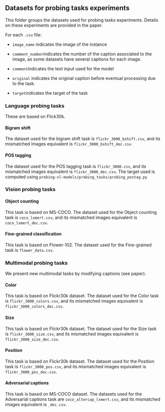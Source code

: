 ## Datasets for probing tasks experiments

This folder groups the datasets used for probing tasks experiments.
Details on these experiments are provided in the paper.

For each ```.csv``` file:

- ```image_name``` indicates the image of the instance

- ```comment_number```indicates the number of the caption associated to the image, as some datasets have several captions for each image.

- ```comment```indicates the text input used for the model

- ```original``` indicates the original caption before eventual processing due to the task.

- ```target```indicates the target of the task


### Language probing tasks

These are based on Flick30k.

#### Bigram shift

The dataset used for the bigram shift task is ```flickr_3000_bshift.csv```, and its mismatched images equivalent is ```flickr_3000_bshift_dec.csv```.

#### POS tagging

The dataset used for the POS tagging task is ```flickr_3000.csv```, and its mismatched images equivalent is ```flickr_3000_dec.csv```.
The target used is computed using ```probing-vl-models/probing_tasks/probing_postag.py```

### Vision probing tasks

#### Object counting

This task is based on MS-COCO.
The dataset used for the Object counting task is ```coco_lxmert.csv```, and its mismatched images equivalent is ```coco_lxmert_dec.csv```.

#### Fine-grained classification

This task is based on Flower-102.
The dataset used for the Fine-grained task is ```flower_data.csv```.

### Multimodal probing tasks
We present new multimodal tasks by modifying captions (see paper).

#### Color
This task is based on Flickr30k dataset.
The dataset used for the Color task is ```flickr_3000_colors.csv```, and its mismatched images equivalent is ```flickr_3000_colors_dec.csv```.

#### Size
This task is based on Flickr30k dataset.
The dataset used for the Size task is ```flickr_3000_size.csv```, and its mismatched images equivalent is ```flickr_3000_size_dec.csv```.

#### Position
This task is based on Flickr30k dataset.
The dataset used for the Position task is ```flickr_3000_pos.csv```, and its mismatched images equivalent is ```flickr_3000_pos_dec.csv```.

#### Adversarial captions
This task is based on MS-COCO dataset.
The datasets used for the Adversarial captions task are ```coco_altercap_lxmert.csv```, and its mismatched images equivalent is ```_dec.csv```.

